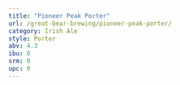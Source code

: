 ```yaml
---
title: "Pioneer Peak Porter"
url: /great-bear-brewing/pioneer-peak-porter/
category: Irish Ale
style: Porter
abv: 4.3
ibu: 0
srm: 0
upc: 0
---
```


